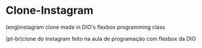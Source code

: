 # Clone-Instagram
(eng)instagram clone made in DIO's flexbox programming class

(pt-br)clone do instagram feito na aula de programação com flexbox da DIO
